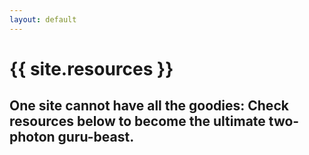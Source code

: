 ```yaml
---
layout: default
---
```

# {{ site.resources }}
## One site cannot have all the goodies: Check resources below to become the ultimate two-photon guru-beast.

